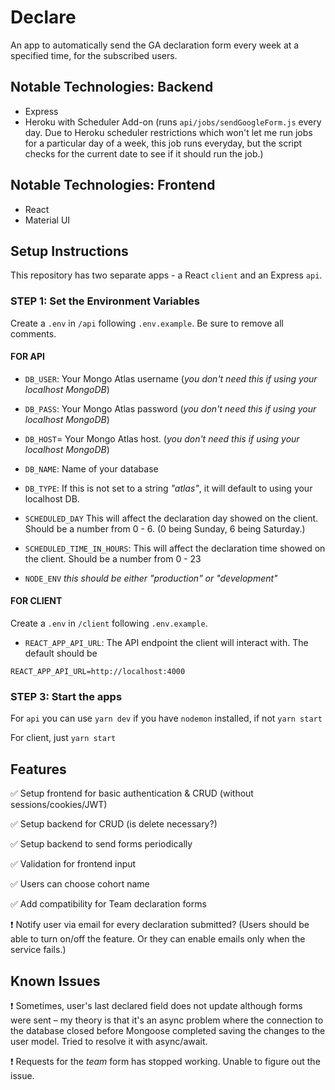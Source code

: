 # Declare

An app to automatically send the GA declaration form every week at a specified time, for the subscribed users.

## Notable Technologies: Backend

- Express
- Heroku with Scheduler Add-on (runs `api/jobs/sendGoogleForm.js` every day. Due to Heroku scheduler restrictions which won't let me run jobs for a particular day of a week, this job runs everyday, but the script checks for the current date to see if it should run the job.)

## Notable Technologies: Frontend

- React
- Material UI

## Setup Instructions

This repository has two separate apps - a React `client` and an Express `api`.

### STEP 1: Set the Environment Variables

Create a `.env` in `/api` following `.env.example`. Be sure to remove all comments.

#### FOR API

- `DB_USER`: Your Mongo Atlas username (_you don't need this if using your localhost MongoDB_)
- `DB_PASS`: Your Mongo Atlas password (_you don't need this if using your localhost MongoDB_)
- `DB_HOST`= Your Mongo Atlas host. (_you don't need this if using your localhost MongoDB_)

- `DB_NAME`: Name of your database
- `DB_TYPE`: If this is not set to a string _"atlas"_, it will default to using your localhost DB.
- `SCHEDULED_DAY` This will affect the declaration day showed on the client. Should be a number from 0 - 6. (0 being Sunday, 6 being Saturday.)
- `SCHEDULED_TIME_IN_HOURS`: This will affect the declaration time showed on the client. Should be a number from 0 - 23
- `NODE_ENV` _this should be either "production" or "development"_

#### FOR CLIENT

Create a `.env` in `/client` following `.env.example`.

- `REACT_APP_API_URL`: The API endpoint the client will interact with. The default should be

```
REACT_APP_API_URL=http://localhost:4000
```

### STEP 3: Start the apps

For `api` you can use `yarn dev` if you have `nodemon` installed, if not `yarn start`

For client, just `yarn start`

## Features

✅ Setup frontend for basic authentication & CRUD (without sessions/cookies/JWT)

✅ Setup backend for CRUD (is delete necessary?)

✅ Setup backend to send forms periodically

✅ Validation for frontend input

✅ Users can choose cohort name

✅ Add compatibility for Team declaration forms

❗️ Notify user via email for every declaration submitted? (Users should be able to turn on/off the feature. Or they can enable emails only when the service fails.)

## Known Issues

❗️ Sometimes, user's last declared field does not update although forms were sent – my theory is that it's an async problem where the connection to the database closed before Mongoose completed saving the changes to the user model. Tried to resolve it with async/await.

❗️ Requests for the *team* form has stopped working. Unable to figure out the issue.
